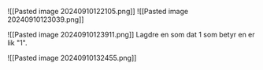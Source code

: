 


![[Pasted image 20240910122105.png]]
![[Pasted image 20240910123039.png]]

![[Pasted image 20240910123911.png]]
Lagdre en som dat 1 som betyr en er lik "1".

![[Pasted image 20240910132455.png]]